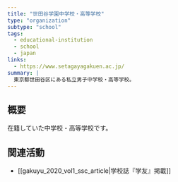 ```yaml
---
title: "世田谷学園中学校・高等学校"
type: "organization"
subtype: "school"
tags:
  - educational-institution
  - school
  - japan
links:
  - https://www.setagayagakuen.ac.jp/
summary: |
  東京都世田谷区にある私立男子中学校・高等学校。
---
```

## 概要
在籍していた中学校・高等学校です。

## 関連活動
- [[gakuyu_2020_vol1_ssc_article|学校誌『学友』掲載]] 